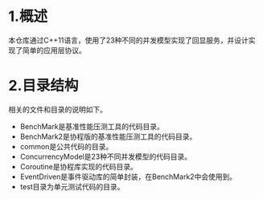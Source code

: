 # 1.概述
本仓库通过C++11语言，使用了23种不同的并发模型实现了回显服务，并设计实现了简单的应用层协议。

# 2.目录结构
相关的文件和目录的说明如下。
- BenchMark是基准性能压测工具的代码目录。
- BenchMark2是协程版的基准性能压测工具的代码目录。
- common是公共代码的目录。
- ConcurrencyModel是23种不同并发模型的代码目录。
- Coroutine是协程库实现的代码目录。
- EventDriven是事件驱动库的简单封装，在BenchMark2中会使用到。
- test目录为单元测试代码的目录。
